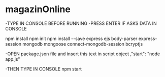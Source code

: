# magazinOnline 
-TYPE IN CONSOLE BEFORE RUNNING
-PRESS ENTER IF ASKS DATA IN CONSOLE

npm install
npm init
npm install --save express ejs body-parser express-session mongodb mongoose connect-mongodb-session bcryptjs

-OPEN package.json file and insert this text in script object
,"start": "node app.js"

-THEN TYPE IN CONSOLE
npm start
